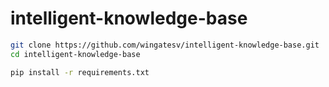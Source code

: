 # intelligent-knowledge-base

```bash
git clone https://github.com/wingatesv/intelligent-knowledge-base.git
cd intelligent-knowledge-base
```

```bash
pip install -r requirements.txt
```
